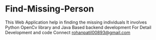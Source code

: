 # Find-Missing-Person
This Web Application help in finding the missing individuals
It involves Python OpenCv library and Java Based backend development
For Detail Development and code
Connect rohanpatil00893@gmail.com

